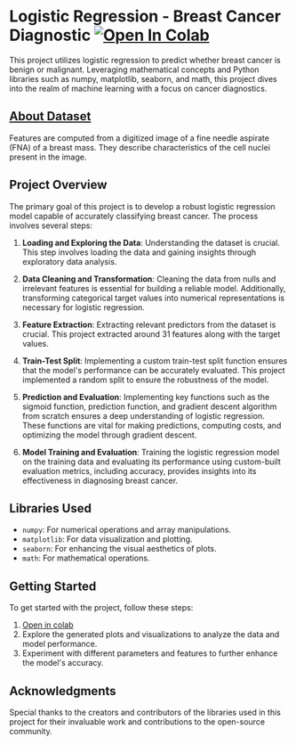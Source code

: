 # Logistic Regression - Breast Cancer Diagnostic [![Open In Colab](https://colab.research.google.com/assets/colab-badge.svg)](https://colab.research.google.com/github/Ad7amstein/Logistic_Regression-Breast_Cancer_Diagnostic/blob/main/Breast_Cancer_Diagnostic.ipynb)


This project utilizes logistic regression to predict whether breast cancer is benign or malignant. Leveraging mathematical concepts and Python libraries such as numpy, matplotlib, seaborn, and math, this project dives into the realm of machine learning with a focus on cancer diagnostics.

## [About Dataset](https://www.kaggle.com/datasets/uciml/breast-cancer-wisconsin-data/data)

Features are computed from a digitized image of a fine needle aspirate (FNA) of a breast mass. They describe characteristics of the cell nuclei present in the image.

## Project Overview

The primary goal of this project is to develop a robust logistic regression model capable of accurately classifying breast cancer. The process involves several steps:

1. **Loading and Exploring the Data**: Understanding the dataset is crucial. This step involves loading the data and gaining insights through exploratory data analysis.

2. **Data Cleaning and Transformation**: Cleaning the data from nulls and irrelevant features is essential for building a reliable model. Additionally, transforming categorical target values into numerical representations is necessary for logistic regression.

3. **Feature Extraction**: Extracting relevant predictors from the dataset is crucial. This project extracted around 31 features along with the target values.

4. **Train-Test Split**: Implementing a custom train-test split function ensures that the model's performance can be accurately evaluated. This project implemented a random split to ensure the robustness of the model.

5. **Prediction and Evaluation**: Implementing key functions such as the sigmoid function, prediction function, and gradient descent algorithm from scratch ensures a deep understanding of logistic regression. These functions are vital for making predictions, computing costs, and optimizing the model through gradient descent.

6. **Model Training and Evaluation**: Training the logistic regression model on the training data and evaluating its performance using custom-built evaluation metrics, including accuracy, provides insights into its effectiveness in diagnosing breast cancer.

## Libraries Used

- `numpy`: For numerical operations and array manipulations.
- `matplotlib`: For data visualization and plotting.
- `seaborn`: For enhancing the visual aesthetics of plots.
- `math`: For mathematical operations.

## Getting Started

To get started with the project, follow these steps:

1. [Open in colab](https://colab.research.google.com/github/Ad7amstein/Logistic_Regression-Breast_Cancer_Diagnostic/blob/main/Breast_Cancer_Diagnostic.ipynb)
2. Explore the generated plots and visualizations to analyze the data and model performance.
3. Experiment with different parameters and features to further enhance the model's accuracy.

## Acknowledgments

Special thanks to the creators and contributors of the libraries used in this project for their invaluable work and contributions to the open-source community.
